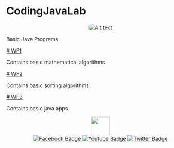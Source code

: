 # CodingJavaLab

<div align="center">
<img style="border-radius: 20%" src="https://avatars.githubusercontent.com/u/33593928?s=96&v=4" alt="Alt text" title="Optional title">
</div>
<p>
Basic Java Programs
</p>

<a href="https://github.com/nikouliciousp/CodingJavaLab/tree/main/wf1"># WF1</a>
<p>
Contains basic mathematical algorithms
</p>

<a href="https://github.com/nikouliciousp/CodingJavaLab/tree/main/wf2"># WF2</a>
<p>
Contains basic sorting algorithms
</p>

<a href="https://github.com/nikouliciousp/CodingJavaLab/tree/main/wf3"># WF3</a>
<p>
Contains basic java apps
</p>

<div align="center">
  <img style="width:50px; height:auto;" src="https://media.giphy.com/media/M9gbBd9nbDrOTu1Mqx/giphy.gif" width="100"/>
</div>

<div align="center">
  <a href="your-facebook-URL">
    <img src="https://img.shields.io/badge/Facebook-blue?style=for-the-badge&logo=Facebook&logoColor=white" alt="Facebook Badge"/>
  </a>
  <a href="your-youtube-URL">
    <img src="https://img.shields.io/badge/YouTube-red?style=for-the-badge&logo=youtube&logoColor=white" alt="Youtube Badge"/>
  </a>
  <a href="your-twitter-URL">
    <img src="https://img.shields.io/badge/Twitter-blue?style=for-the-badge&logo=twitter&logoColor=white" alt="Twitter Badge"/>
  </a>
</div>
